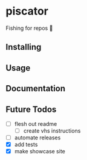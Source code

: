 # piscator

Fishing for repos 🎣

## Installing

## Usage

## Documentation

## Future Todos

- [ ] flesh out readme
  - [ ] create vhs instructions
- [ ] automate releases
- [x] add tests
- [x] make showcase site
